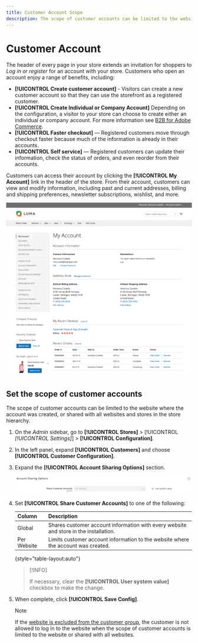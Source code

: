 ```yaml
---
title: Customer Account Scope
description: The scope of customer accounts can be limited to the website where the account was created, or shared with all websites and stores in the store hierarchy.
---
```


# Customer Account

The header of every page in your store extends an invitation for shoppers to _Log in or register_ for an account with your store. Customers who open an account enjoy a range of benefits, including:

* **[!UICONTROL Create customer account]** - Visitors can create a new customer account so that they can use the storefront as a registered customer.
* **[!UICONTROL Create Individual or Company Account]** Depending on the configuration, a visitor to your store can choose to create either an individual or company account. For more information see [B2B for Adobe Commerce](../b2b/introduction.md).
* **[!UICONTROL Faster checkout]** — Registered customers move through checkout faster because much of the information is already in their accounts.
* **[!UICONTROL Self service]** — Registered customers can update their information, check the status of orders, and even reorder from their accounts.

Customers can access their account by clicking the **[!UICONTROL My Account]** link in the header of the store. From their account, customers can view and modify information, including past and current addresses, billing and shipping preferences, newsletter subscriptions, wishlist, and more.

![My Account](assets/account-dashboard-my-account.png)<!-- zoom -->

## Set the scope of customer accounts
The scope of customer accounts can be limited to the website where the account was created, or shared with all websites and stores in the store hierarchy.

1. On the _Admin_ sidebar, go to **[!UICONTROL Stores]** > [!UICONTROL _[!UICONTROL Settings]_] > **[!UICONTROL Configuration]**.

1. In the left panel, expand **[!UICONTROL Customers]** and choose **[!UICONTROL Customer Configuration]**.

1. Expand the **[!UICONTROL Account Sharing Options]** section.

   ![Account Sharing Options](assets/customer-configuration-account-sharing-options.png)<!-- zoom -->

1. Set **[!UICONTROL Share Customer Accounts]** to one of the following:

   |Column|Description|
   | --- | --- |
   | Global | Shares customer account information with every website and store in the installation. |
   | Per Website | Limits customer account information to the website where the account was created. |

   {style="table-layout:auto"}

   >[!INFO]
   >
   > If necessary, clear the **[!UICONTROL User system value]** checkbox to make the change.

1. When complete, click **[!UICONTROL Save Config]**.

   >[!NOTE]
   >
   > If the [website is excluded from the customer group](https://developer.adobe.com/commerce/php/development/components/indexing/optimization/), the customer is not allowed to log in to the website when the scope of customer accounts is limited to the website or shared with all websites.
